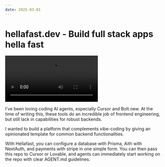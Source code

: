 ```yaml
---
date: 2025-03-01
---
```


# hellafast.dev - Build full stack apps hella fast

![Hellafast Demo](media/hellafast_demo.mp4)

I've been loving coding AI agents, especially Cursor and Bolt.new. At the time of writing this, these tools do an incredible job of frontend engineering, but still lack in capabilities for robust backends.

I wanted to build a platform that complements vibe-coding by giving an opinionated template for common backend functionalities. 

With Hellafast, you can configure a database with Prisma, Aith with NextAuth, and payments with stripe in one simple form. You can then pass this repo to Cursor or Lovable, and agents can immediately start working on the repo with clear AGENT.md guidelines.